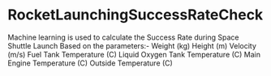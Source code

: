 # RocketLaunchingSuccessRateCheck
Machine learning is used to calculate the Success Rate during Space Shuttle Launch Based on the parameters:- Weight (kg) Height (m) Velocity (m/s) Fuel Tank Temperature (C) Liquid Oxygen Tank Temperature (C) Main Engine Temperature (C) Outside Temperature (C)
